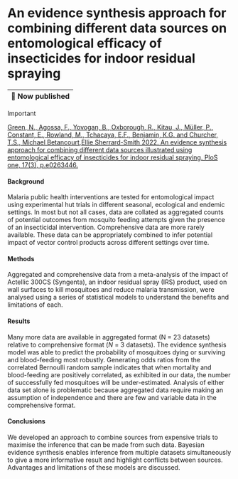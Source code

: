 
<!-- README.md is generated from README.Rmd. Please edit that file -->

# An evidence synthesis approach for combining different data sources on entomological efficacy of insecticides for indoor residual spraying

| :loudspeaker: Now published |
|-----------------------------|

> [!IMPORTANT]
> [Green, N., Agossa, F., Yovogan, B., Oxborough, R.,
> Kitau, J., Müller, P., Constant, E., Rowland, M., Tchacaya, E.F.,
> Benjamin, K.G. and Churcher, T.S., Michael Betancourt,Ellie Sherrard-Smith 2022. An evidence synthesis
> approach for combining different data sources illustrated using
> entomological efficacy of insecticides for indoor residual spraying.
> PloS one, 17(3),
> p.e0263446.](https://journals.plos.org/plosone/article?id=10.1371/journal.pone.0263446)

#### Background

Malaria public health interventions are tested for entomological impact
using experimental hut trials in different seasonal, ecological and
endemic settings. In most but not all cases, data are collated as
aggregated counts of potential outcomes from mosquito feeding attempts
given the presence of an insecticidal intervention. Comprehensive data
are more rarely available. These data can be appropriately combined to
infer potential impact of vector control products across different
settings over time.

#### Methods

Aggregated and comprehensive data from a meta-analysis of the impact of
Actellic 300CS (Syngenta), an indoor residual spray (IRS) product, used
on wall surfaces to kill mosquitoes and reduce malaria transmission,
were analysed using a series of statistical models to understand the
benefits and limitations of each.

#### Results

Many more data are available in aggregated format (N = 23 datasets)
relative to comprehensive format ($N$ = 3 datasets). The evidence
synthesis model was able to predict the probability of mosquitoes dying
or surviving and blood-feeding most robustly. Generating odds ratios
from the correlated Bernoulli random sample indicates that when
mortality and blood-feeding are positively correlated, as exhibited in
our data, the number of successfully fed mosquitoes will be
under-estimated. Analysis of either data set alone is problematic
because aggregated data require making an assumption of independence and
there are few and variable data in the comprehensive format.

#### Conclusions

We developed an approach to combine sources from expensive trials to
maximise the inference that can be made from such data. Bayesian
evidence synthesis enables inference from multiple datasets
simultaneously to give a more informative result and highlight conflicts
between sources. Advantages and limitations of these models are
discussed.

